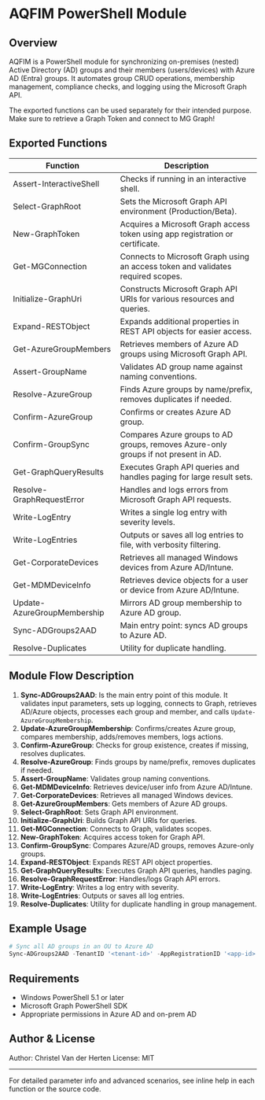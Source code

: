 # AQFIM PowerShell Module

## Overview
AQFIM is a PowerShell module for synchronizing on-premises (nested) Active Directory (AD) groups and their members (users/devices) with Azure AD (Entra) groups. It automates group CRUD operations, membership management, compliance checks, and logging using the Microsoft Graph API.

The exported functions can be used separately for their intended purpose. Make sure to retrieve a Graph Token and connect to MG Graph!

## Exported Functions
| Function | Description |
|----------|-------------|
| Assert-InteractiveShell | Checks if running in an interactive shell. |
| Select-GraphRoot | Sets the Microsoft Graph API environment (Production/Beta). |
| New-GraphToken | Acquires a Microsoft Graph access token using app registration or certificate. |
| Get-MGConnection | Connects to Microsoft Graph using an access token and validates required scopes. |
| Initialize-GraphUri | Constructs Microsoft Graph API URIs for various resources and queries. |
| Expand-RESTObject | Expands additional properties in REST API objects for easier access. |
| Get-AzureGroupMembers | Retrieves members of Azure AD groups using Microsoft Graph API. |
| Assert-GroupName | Validates AD group name against naming conventions. |
| Resolve-AzureGroup | Finds Azure groups by name/prefix, removes duplicates if needed. |
| Confirm-AzureGroup | Confirms or creates Azure AD group. |
| Confirm-GroupSync | Compares Azure groups to AD groups, removes Azure-only groups if not present in AD. |
| Get-GraphQueryResults | Executes Graph API queries and handles paging for large result sets. |
| Resolve-GraphRequestError | Handles and logs errors from Microsoft Graph API requests. |
| Write-LogEntry | Writes a single log entry with severity levels. |
| Write-LogEntries | Outputs or saves all log entries to file, with verbosity filtering. |
| Get-CorporateDevices | Retrieves all managed Windows devices from Azure AD/Intune. |
| Get-MDMDeviceInfo | Retrieves device objects for a user or device from Azure AD/Intune. |
| Update-AzureGroupMembership | Mirrors AD group membership to Azure AD group. |
| Sync-ADGroups2AAD | Main entry point: syncs AD groups to Azure AD. |
| Resolve-Duplicates | Utility for duplicate handling. |

## Module Flow Description
1. **Sync-ADGroups2AAD**: 
	Is the main entry point of this module. 
	It validates input parameters, sets up logging, connects to Graph, retrieves AD/Azure objects, processes each group and member, and calls `Update-AzureGroupMembership`.
2. **Update-AzureGroupMembership**: 
	Confirms/creates Azure group, compares membership, adds/removes members, logs actions.
3. **Confirm-AzureGroup**: 
	Checks for group existence, creates if missing, resolves duplicates.
4. **Resolve-AzureGroup**: 
	Finds groups by name/prefix, removes duplicates if needed.
5. **Assert-GroupName**: 
	Validates group naming conventions.
6. **Get-MDMDeviceInfo**: 
	Retrieves device/user info from Azure AD/Intune.
7. **Get-CorporateDevices**: 
	Retrieves all managed Windows devices.
8. **Get-AzureGroupMembers**: 
	Gets members of Azure AD groups.
9. **Select-GraphRoot**: 
	Sets Graph API environment.
10. **Initialize-GraphUri**: 
	Builds Graph API URIs for queries.
11. **Get-MGConnection**: 
	Connects to Graph, validates scopes.
12. **New-GraphToken**: 
	Acquires access token for Graph API.
13. **Confirm-GroupSync**: 
	Compares Azure/AD groups, removes Azure-only groups.
14. **Expand-RESTObject**: 
	Expands REST API object properties.
15. **Get-GraphQueryResults**: 
	Executes Graph API queries, handles paging.
16. **Resolve-GraphRequestError**: 
	Handles/logs Graph API errors.
17. **Write-LogEntry**: 
	Writes a log entry with severity.
18. **Write-LogEntries**: 
	Outputs or saves all log entries.
19. **Resolve-Duplicates**: 
	Utility for duplicate handling in group management.

## Example Usage
```powershell
# Sync all AD groups in an OU to Azure AD
Sync-ADGroups2AAD -TenantID '<tenant-id>' -AppRegistrationID '<app-id>' -AppSecret '<secret>' -OU2Sync 'OU=Groups,DC=domain,DC=com' -Objects2Sync 'Users' -DestinationGroupType 'UserGroup' -OutLog
```

## Requirements
- Windows PowerShell 5.1 or later
- Microsoft Graph PowerShell SDK
- Appropriate permissions in Azure AD and on-prem AD

## Author & License
Author: Christel Van der Herten
License: MIT

---
For detailed parameter info and advanced scenarios, see inline help in each function or the source code.
